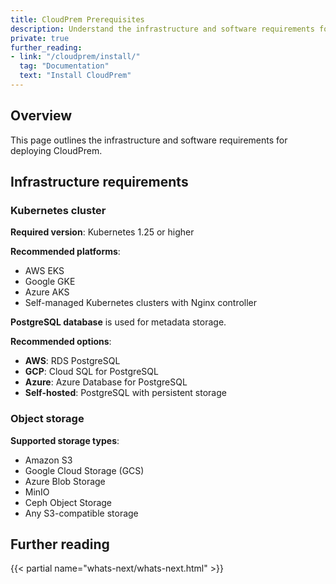 ```yaml
---
title: CloudPrem Prerequisites
description: Understand the infrastructure and software requirements for deploying CloudPrem
private: true
further_reading:
- link: "/cloudprem/install/"
  tag: "Documentation"
  text: "Install CloudPrem"
---
```


## Overview

This page outlines the infrastructure and software requirements for deploying CloudPrem.

## Infrastructure requirements

### Kubernetes cluster

**Required version**: Kubernetes 1.25 or higher

**Recommended platforms**:
- AWS EKS
- Google GKE
- Azure AKS
- Self-managed Kubernetes clusters with Nginx controller

**PostgreSQL database** is used for metadata storage.

**Recommended options**:
- **AWS**: RDS PostgreSQL
- **GCP**: Cloud SQL for PostgreSQL
- **Azure**: Azure Database for PostgreSQL
- **Self-hosted**: PostgreSQL with persistent storage

### Object storage

**Supported storage types**:
- Amazon S3
- Google Cloud Storage (GCS)
- Azure Blob Storage
- MinIO
- Ceph Object Storage
- Any S3-compatible storage

<!-- TODO: add recommendations for small/medium/large deployment
## Capacity planning examples
### Small deployment (< 1 TB/day)
### Medium deployment 10TB per day
### Medium deployment 100TB per day -->

## Further reading

{{< partial name="whats-next/whats-next.html" >}}
